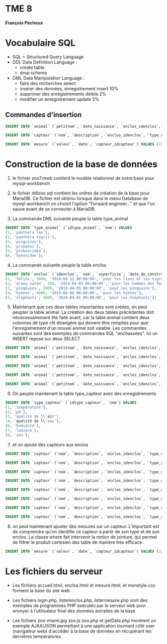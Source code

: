 # TME 8
#### François Pécheux

# Vocabulaire SQL

* SQL = Structured Query Language
* DDL Data Definition Language : 
	- create table 
	- drop schema
* DML Data Manipulation Language :
	- faire des recherches 				    select
	- insérer des données, enregistrement	insert 10%
	- supprimer des enregistrements			delete 2%
	- modifier un enregistrement			update 5%

## Commandes d'insertion

```sql
INSERT INTO `animal` (`petitnom`, `date_naissance`, `enclos_idenclos`, `type_animal_idtype_animal`) VALUES ('mufasa', '2016-04-12 00:00:00', (SELECT idenclos FROM `enclos` WHERE nom like "félins"), (SELECT idtype_animal FROM `type_animal` WHERE nom like "panthera leo"));

INSERT INTO `capteur` (`nom`, `description`, `enclos_idenclos`, `type_capteur_idtype_capteur`) VALUES ('Temp1', '2016-04-12 00:00:00', (SELECT idenclos FROM `enclos` WHERE nom like "félins"), (SELECT idtype_capteur FROM `type_capteur` WHERE nom like "temp%"));

INSERT INTO `mesure` (`valeur`, `date`, `capteur_idcapteur`) VALUES (23, '2016-04-12 00:00:00', (SELECT idcapteur FROM `capteur` c,`type_capteur` tc,`enclos` e WHERE e.nom like "félins" and e.idenclos=c.enclos_idenclos and tc.nom like "temp%" and c.type_capteur_idtype_capteur=tc.idtype_capteur));
```

# Construction de la base de données

1. le fichier zoo7.mwb contient le modèle relationnel de notre base pour mysql-workbench

2. le fichier ddlzoo.sql contient les ordres de création de la base pour MariaDB. Ce fichier est obtenu lorsque dans le menu Database de mysql-workbench on choisit l'option "Forward engineer..." et que l'on sauve avant de se connecter à MariaDB.

3. La commande DML suivante peuple la table type_animal
```sql
INSERT INTO `type_animal` (`idtype_animal`, `nom`) VALUES
(1, 'panthera leo'),
(2, 'panthera tigris'),
(3, 'pinguinus'),
(4, 'primates'),
(5, 'proboscidea'),
(6, 'hyeanidae');
```

4. La commande suivante peuple la table enclos

```sql
INSERT INTO `enclos` (`idenclos`, `nom`, `superficie`, `date_de_construction`, `description`) VALUES
(1, 'félins', 5000, '2019-04-12 00:00:00', 'pour les lions et les tigres'),
(2, 'orang outan', 300, '2019-04-03 00:00:00', 'pour les hommes des forêts'),
(3, 'pingouins', 3000, '2019-04-05 00:00:00', 'pour les pingouins'),
(4, 'hyènes', 4000, '2019-04-06 00:00:00', 'pour les hyènes'),
(5, 'éléphants', 5000, '2019-04-01 00:00:00', 'pour les éléphants');
```

5. Maintenant que ces deux tables importantes sont créées, on peut peupler la table animal. La création des deux tables précédentes doit nécécessairement ête faite avant, car la table animal contient deux colonnes de type clé étrangère qui doivent être remplies pour que l'enregistrement d'un nouvel animal soit valable. Les commandes suivantes sont des exemples de commandes SQL "enchassées". Ici un INSERT repose sur deux SELECT

```sql
INSERT INTO `animal` (`petitnom`, `date_naissance`, `enclos_idenclos`, `type_animal_idtype_animal`) VALUES ('mufasa', '2016-04-12 00:00:00', (SELECT idenclos FROM `enclos` WHERE nom like "félins"), (SELECT idtype_animal FROM `type_animal` WHERE nom like "panthera leo"));

INSERT INTO `animal` (`petitnom`, `date_naissance`, `enclos_idenclos`, `type_animal_idtype_animal`) VALUES ('nala', '2018-04-12 00:00:00', (SELECT idenclos FROM `enclos` WHERE nom like "félins"), (SELECT idtype_animal FROM `type_animal` WHERE nom like "panthera leo"));

INSERT INTO `animal` (`petitnom`, `date_naissance`, `enclos_idenclos`, `type_animal_idtype_animal`) VALUES ('simba', '2018-04-12 00:00:00', (SELECT idenclos FROM `enclos` WHERE nom like "félins"), (SELECT idtype_animal FROM `type_animal` WHERE nom like "panthera leo"));

INSERT INTO `animal` (`petitnom`, `date_naissance`, `enclos_idenclos`, `type_animal_idtype_animal`) VALUES ('shere khan', '2018-04-12 00:00:00', (SELECT idenclos FROM `enclos` WHERE nom like "félins"), (SELECT idtype_animal FROM `type_animal` WHERE nom like "panthera tigris"));

INSERT INTO `animal` (`petitnom`, `date_naissance`, `enclos_idenclos`, `type_animal_idtype_animal`) VALUES ('adolf', '2010-04-12 00:00:00', (SELECT idenclos FROM `enclos` WHERE nom like "hyènes"), (SELECT idtype_animal FROM `type_animal` WHERE nom like "hyeanidae")); 
````

6. On peuple maintenant la table type_capteur avec des enregistrements

```sql
INSERT INTO `type_capteur` (`idtype_capteur`, `nom`) VALUES
(1, 'température'),
(2, 'ph'),
(3, 'qualité de l\'air'),
(4, 'qualité de l\'eau'),
(6, 'humidité'),
(7, 'lumière'),
(8, 'son');
```

7. et on ajoute des capteurs aux enclos

```sql
INSERT INTO `capteur` (`nom`, `description`, `enclos_idenclos`, `type_capteur_idtype_capteur`) VALUES ('Temp1', '2016-04-12 00:00:00', (SELECT idenclos FROM `enclos` WHERE nom like "félins"), (SELECT idtype_capteur FROM `type_capteur` WHERE nom like "temp%"));

INSERT INTO `capteur` (`nom`, `description`, `enclos_idenclos`, `type_capteur_idtype_capteur`) VALUES ('Hum1', '2016-04-12 00:00:00', (SELECT idenclos FROM `enclos` WHERE nom like "félins"), (SELECT idtype_capteur FROM `type_capteur` WHERE nom like "hum%"));

INSERT INTO `capteur` (`nom`, `description`, `enclos_idenclos`, `type_capteur_idtype_capteur`) VALUES ('Temp orang outan', '2016-04-12 00:00:00', (SELECT idenclos FROM `enclos` WHERE nom like "orang%"), (SELECT idtype_capteur FROM `type_capteur` WHERE nom like "temp%"));

INSERT INTO `capteur` (`nom`, `description`, `enclos_idenclos`, `type_capteur_idtype_capteur`) VALUES ('Hum orang', '2016-04-12 00:00:00', (SELECT idenclos FROM `enclos` WHERE nom like "orang%"), (SELECT idtype_capteur FROM `type_capteur` WHERE nom like "hum%"));

INSERT INTO `capteur` (`nom`, `description`, `enclos_idenclos`, `type_capteur_idtype_capteur`) VALUES ('Temp hyènes', '2016-04-12 00:00:00', (SELECT idenclos FROM `enclos` WHERE nom like "hy%"), (SELECT idtype_capteur FROM `type_capteur` WHERE nom like "temp%"));

INSERT INTO `capteur` (`nom`, `description`, `enclos_idenclos`, `type_capteur_idtype_capteur`) VALUES ('Hum hyènes', '2016-04-12 00:00:00', (SELECT idenclos FROM `enclos` WHERE nom like "hy%"), (SELECT idtype_capteur FROM `type_capteur` WHERE nom like "hum%"));

INSERT INTO `capteur` (`nom`, `description`, `enclos_idenclos`, `type_capteur_idtype_capteur`) VALUES ('Tem pingouins', '2016-04-12 00:00:00', (SELECT idenclos FROM `enclos` WHERE nom like "ping%"), (SELECT idtype_capteur FROM `type_capteur` WHERE nom like "temp%"));

INSERT INTO `capteur` (`nom`, `description`, `enclos_idenclos`, `type_capteur_idtype_capteur`) VALUES ('eau pingouins', '2016-04-12 00:00:00', (SELECT idenclos FROM `enclos` WHERE nom like "ping%"), (SELECT idtype_capteur FROM `type_capteur` WHERE nom like "%eau"));
````

8. on peut maintenant ajouter des mesures sur un capteur. L'important est de comprendre qu'on identifie ce capteur à partir de son type et de son enclos. La clause where fait intervenir la notion de jointure, qui permet de filtrer le produit cartésien des table de manière très efficace.

```sql
INSERT INTO `mesure` (`valeur`, `date`, `capteur_idcapteur`) VALUES (23, '2016-04-12 00:00:00', (SELECT idcapteur FROM `capteur` c,`type_capteur` tc,`enclos` e WHERE e.nom like "félins" and e.idenclos=c.enclos_idenclos and tc.nom like "temp%" and c.type_capteur_idtype_capteur=tc.idtype_capteur));
```

# Les fichiers du serveur

* Les fichiers accueil.html, enclos.html et mesure.html, et monstyle.css forment la base du site web

* Les fichiers login.php, listerenclos.php, listermesure.php sont des exemples de programmes PHP exécutés par le serveur web pour envoyer à l'utilisateur final des données extraites de la base

* Les fichiers zoo-miami.jpg zoo.js zoo.php et getData.php montrent un exemple AJAX/JSON permettant à une application tournant côté user (navigateur web) d'accéder à la base de données en récupérant les dernières
températures.
